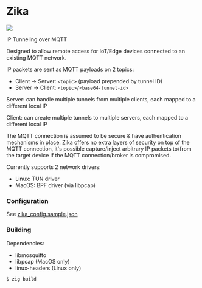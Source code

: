 # Zika

![](https://img.shields.io/badge/zig-0.8.1-informational)

IP Tunneling over MQTT

Designed to allow remote access for IoT/Edge devices connected to an existing MQTT network.

IP packets are sent as MQTT payloads on 2 topics:
- Client -> Server: `<topic>` (payload prepended by tunnel ID)
- Server -> Client: `<topic>/<base64-tunnel-id>`

Server: can handle multiple tunnels from multiple clients, each mapped to a different local IP

Client: can create multiple tunnels to multiple servers, each mapped to a different local IP

The MQTT connection is assumed to be secure & have authentication mechanisms in place.
Zika offers no extra layers of security on top of the MQTT connection,
it's possible capture/inject arbitrary IP packets to/from the target device if the MQTT connection/broker is compromised.

Currently supports 2 network drivers:
- Linux: TUN driver
- MacOS: BPF driver (via libpcap)

### Configuration

See [zika_config.sample.json](zika_config.sample.json)

### Building

Dependencies:
- libmosquitto
- libpcap (MacOS only)
- linux-headers (Linux only)

```
$ zig build
```
